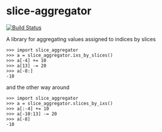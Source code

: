 # slice-aggregator

[![Build Status](https://travis-ci.org/bm371613/slice-aggregator.svg?branch=master)](https://travis-ci.org/bm371613/slice-aggregator)

A library for aggregating values assigned to indices by slices

```pydocstring
>>> import slice_aggregator
>>> a = slice_aggregator.ixs_by_slices()
>>> a[-4] += 10
>>> a[13] -= 20
>>> a[-8:]
-10
```

and the other way around

```pydocstring
>>> import slice_aggregator
>>> a = slice_aggregator.slices_by_ixs()
>>> a[:-4] += 10
>>> a[-10:13] -= 20
>>> a[-8]
-10
```
